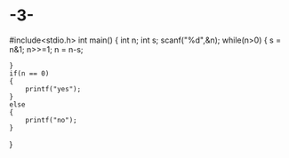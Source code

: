 # -3-

#include<stdio.h>
int main()
{
	int n;
	int s;
	scanf("%d",&n);
	while(n>0)
	{
		s = n&1;
		n>>=1;
		n = n-s;
		
	}
	if(n == 0)
	{
		printf("yes");
	}
	else
	{
		printf("no");
	}
}
